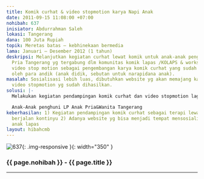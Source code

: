 ```yaml
---
title: Komik curhat & video stopmotion karya Napi Anak
date: 2011-09-15 11:08:00 +07:00
nohibah: 637
inisiator: Abdurrahman Saleh
lokasi: Tangerang
dana: 100 Juta Rupiah
topik: Meretas batas – kebhinekaan bermedia
lama: Januari – Desember 2012 (1 tahun)
deskripsi: Melanjutkan kegiatan curhat lewat komik untuk anak-anak penghuni LP Anak
  Pria Tangerang yg tergabung dlm komunitas komik lapas /KOLAPS & workshop membuat
  video stop motion sebagai pengembangan karya komik curhat yang sudah dihasilkan
  oleh para andik (anak didik, sebutan untuk narapidana anak).
masalah: Sosialisasi lebih luas, dibutuhkan website yg akan memajang karya komik dan
  video stopmotion yg sudah dihasilkan.
solusi: |-
  Melakukan kegiatan pendampingan komik curhat dan video stopmotion lagi yang sempat terhenti, kemudian Membuat website dengan kapasitas yang memadai dan interaktif sebagai alat untuk mempublikasikan karya anak-anak komunitas komik Lapas/KOLAPS, LP Anak Tangerang. Lewat website ini, anak-anak penghuni lapas juga bisa menyuarakan hak-hak anak yang selama ini mungkin terabaikan karena kondisi mereka sebagai narapidana.

  Anak-Anak penghuni LP Anak Pria&Wanita Tangerang
keberhasilan: 1) Kegiatan pendampingan komik curhat sebagai terapi lewat seni tetap
  berjalan kontinyu 2) Adanya website yg bisa menjadi tempat mensosialisasikan karya
  anak lapas
layout: hibahcmb
---
```


![637](/static/img/hibahcmb/637.png){: .img-responsive }{: width="350" }

### {{ page.nohibah }} - {{ page.title }}

---
